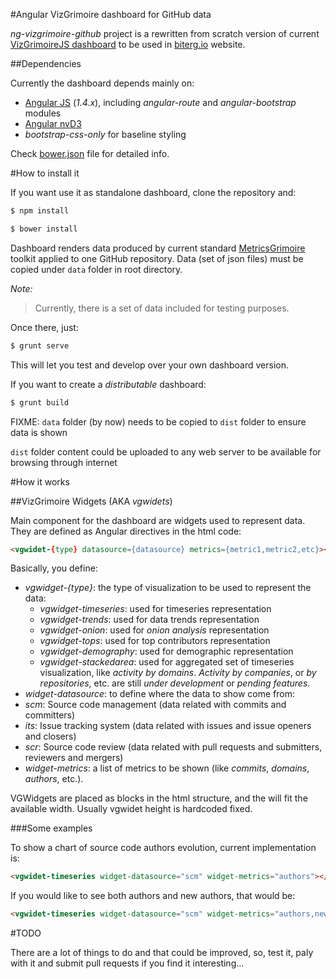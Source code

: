 #Angular VizGrimoire dashboard for GitHub data

_ng-vizgrimoire-github_ project is a rewritten from scratch version of current [VizGrimoireJS dashboard](https://github.com/VizGrimoire/VizGrimoireJS)
to be used in [biterg.io](http://biterg.io) website.

##Dependencies

Currently the dashboard depends mainly on:

* [Angular JS](https://angularjs.org/) (_1.4.x_), including _angular-route_ and _angular-bootstrap_ modules
* [Angular nvD3](http://krispo.github.io/angular-nvd3/#/)
* _bootstrap-css-only_ for baseline styling

Check [bower.json](https://github.com/Bitergia/ng-vizgrimore-github/blob/master/bower.json) file for detailed info.

#How to install it

If you want use it as standalone dashboard, clone the repository and:

```bash
$ npm install

$ bower install
```

Dashboard renders data produced by current standard [MetricsGrimoire](http://metricsgrimoire.github.io) toolkit applied to one GitHub repository. Data (set of json files) must be copied under `data` folder in root directory.

*Note:*
> Currently, there is a set of data included for testing purposes.

Once there, just:

```bash
$ grunt serve
```

This will let you test and develop over your own dashboard version.

If you want to create a _distributable_ dashboard:

```bash
$ grunt build
```

FIXME: `data` folder (by now) needs to be copied to `dist` folder to ensure data is shown

`dist` folder content could be uploaded to any web server to be available for browsing through internet

#How it works

##VizGrimoire Widgets (AKA _vgwidets_)

Main component for the dashboard are widgets used to represent data. They are defined as Angular directives in the html code:

```html
<vgwidet-{type} datasource={datasource} metrics={metric1,metric2,etc}></vgwidet>
```

Basically, you define:

* *vgwidget-{type}*: the type of visualization to be used to represent the data:
  * *vgwidget-timeseries*: used for timeseries representation
  * *vgwidget-trends*: used for data trends representation
  * *vgwidget-onion*: used for _onion analysis_ representation
  * *vgwidget-tops*: used for top contributors representation
  * *vgwidget-demography*: used for demographic representation
  * *vgwidget-stackedarea*: used for aggregated set of timeseries visualization, like _activity by domains_. _Activity by companies_, or _by repositories_, etc. are still _under development_ or _pending features_.
* *widget-datasource*: to define where the data to show come from:
 * *scm*: Source code management (data related with commits and committers)
 * *its*: Issue tracking system (data related with issues and issue openers and closers)
 * *scr*: Source code review (data related with pull requests and submitters, reviewers and mergers)
* *widget-metrics*: a list of metrics to be shown (like _commits_, _domains_, _authors_, etc.).

VGWidgets are placed as blocks in the html structure, and the will fit the available width. Usually vgwidet height is hardcoded fixed.

###Some examples

To show a chart of source code authors evolution, current implementation is:

```html
<vgwidet-timeseries widget-datasource="scm" widget-metrics="authors"></vgwidet>
```

If you would like to see both authors and new authors, that would be:

```html
<vgwidet-timeseries widget-datasource="scm" widget-metrics="authors,newauthors"></vgwidet>
```

#TODO

There are a lot of things to do and that could be improved, so, test it, paly with it and submit pull requests if you find it interesting...
